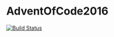 # AdventOfCode2016
[![Build Status](https://travis-ci.org/jwalter/AdventOfCode2016.svg?branch=master)](https://travis-ci.org/jwalter/AdventOfCode2016)
